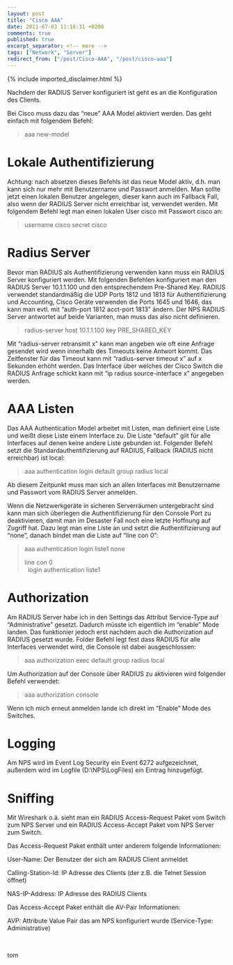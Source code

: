 ```yaml
---
layout: post
title: "Cisco AAA"
date: 2011-07-03 11:18:31 +0200
comments: true
published: true
excerpt_separator: <!-- more -->
tags: ["Network", "Server"]
redirect_from: ["/post/Cisco-AAA", "/post/cisco-aaa"]
---
```

<!-- more -->
{% include imported_disclaimer.html %}
<p>Nachdem der RADIUS Server konfiguriert ist geht es an die Konfiguration des Clients.</p>  <p>Bei Cisco muss dazu das “neue” AAA Model aktiviert werden. Das geht einfach mit folgendem Befehl:</p>  <blockquote>   <p>aaa new-model      <br /></p> </blockquote>  <h1></h1>  <h1>Lokale Authentifizierung</h1>  <p>Achtung: nach absetzen dieses Befehls ist das neue Model aktiv, d.h. man kann sich nur mehr mit Benutzername und Passwort anmelden. Man sollte jetzt einen lokalen Benutzer angelegen, dieser kann auch im Fallback Fall, also wenn der RADIUS Server nicht erreichbar ist, verwendet werden. Mit folgendem Befehl legt man einen lokalen User cisco mit Passwort cisco an:</p>  <blockquote>   <p>username cisco secret cisco </p> </blockquote>  <h1>Radius Server</h1>  <p>Bevor man RADIUS als Authentifizierung verwenden kann muss ein RADIUS Server konfiguriert werden. Mit folgenden Befehlen konfiguriert man den RADIUS Server 10.1.1.100 und den entsprechendem Pre-Shared Key. RADIUS verwendet standardmäßig die UDP Ports 1812 und 1813 für Authentifizierung und Accounting, Cisco Geräte verwenden die Ports 1645 und 1646, das kann man evtl. mit “auth-port 1812 acct-port 1813” ändern. Der NPS RADIUS Server antwortet auf beide Varianten, man muss das also nicht definieren.</p>  <blockquote>   <p>radius-server host 10.1.1.100 key PRE_SHARED_KEY</p> </blockquote>  <p>Mit “radius-server retransmit x” kann man angeben wie oft eine Anfrage gesendet wird wenn innerhalb des Timeouts keine Antwort kommt. Das Zeitfenster für das Timeout kann mit “radius-server timeout x” auf x Sekunden erhöht werden. Das Interface über welches der Cisco Switch die RADIUS Anfrage schickt kann mit “ip radius source-interface x” angegeben werden.</p>  <h1>AAA Listen</h1>  <p>Das AAA Authentication Model arbeitet mit Listen, man definiert eine Liste und weißt diese Liste einem Interface zu. Die Liste “default” gilt für alle Interfaces auf denen keine andere Liste gebunden ist. Folgender Befehl setzt die Standardauthentifizierung auf RADIUS, Fallback (RADIUS nicht erreichbar) ist local:</p>  <blockquote>   <p>aaa authentication login default group radius local      <br /></p> </blockquote>  <p>Ab diesem Zeitpunkt muss man sich an allen Interfaces mit Benutzername und Passwort vom RADIUS Server anmelden.</p>  <p>Wenn die Netzwerkgeräte in sicheren Serverräumen untergebracht sind kann man sich überlegen die Authentifizierung für den Console Port zu deaktivieren, damit man im Desaster Fall noch eine letzte Hoffnung auf Zugriff hat. Dazu legt man eine Liste an und setzt die Authentifizierung auf “none”, danach bindet man die Liste auf “line con 0”:</p>  <blockquote>   <p>aaa authentication login liste1 none</p>    <p>line con 0      <br />&#160; login authentication liste1</p> </blockquote>  <h1>Authorization</h1>  <p>Am RADIUS Server habe ich in den Settings das Attribut Service-Type auf “Administrative” gesetzt. Dadurch müsste ich eigentlich im “enable” Mode landen. Das funktionier jedoch erst nachdem auch die Authorization auf RADIUS gesetzt wurde. Folder Befehl legt fest dass RADIUS für alle Interfaces verwendet wird, die Console ist dabei ausgeschlossen:</p>  <blockquote>   <p>aaa authorization exec default group radius local</p> </blockquote>  <p>Um Authorization auf der Console über RADIUS zu aktivieren wird folgender Befehl verwendet:</p>  <blockquote>   <p>aaa authorization console</p> </blockquote>  <p>Wenn ich mich erneut anmelden lande ich direkt im “Enable” Mode des Switches.</p>  <h1>Logging</h1>  <p>Am NPS wird im Event Log Security ein Event 6272 aufgezeichnet, außerdem wird im Logfile (D:\NPS\LogFiles) ein Eintrag hinzugefügt.</p>  <h1>Sniffing</h1>  <p>Mit Wireshark o.ä. sieht man ein RADIUS Access-Request Paket vom Switch zum NPS Server und ein RADIUS Access-Accept Paket vom NPS Server zum Switch.</p>  <p>Das Access-Request Paket enthält unter anderem folgende Informationen:</p>  <p>User-Name: Der Benutzer der sich am RADIUS Client anmeldet</p>  <p>Calling-Station-Id: IP Adresse des Clients (der z.B. die Telnet Session öffnet)</p>  <p>NAS-IP-Address: IP Adresse des RADIUS Clients</p>  <p>Das Access-Accept Paket enthält die AV-Pair Informationen:</p>  <p>AVP: Attribute Value Pair das am NPS konfiguriert wurde (Service-Type: Administrative)</p>    <p>&#160;</p>  <p>tom</p>
